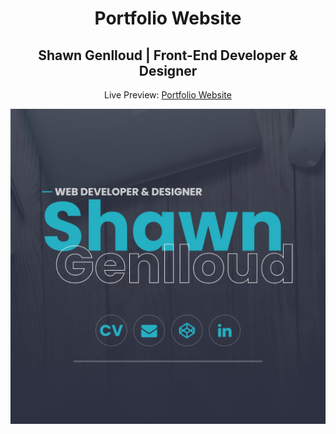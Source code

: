 <h1 align="center">Portfolio Website</h1>
<h2 align="center">Shawn Genlloud | Front-End Developer & Designer</h2>

<p align="center">Live Preview: <a href="https://shawngenlloud.com" target="_blank">Portfolio Website</a></p>

<p align="center">
<img src="./Portfolio/assets/img/portfolio_screenshot.jpg" width="550" alt="Portfolio Website">
</p>
